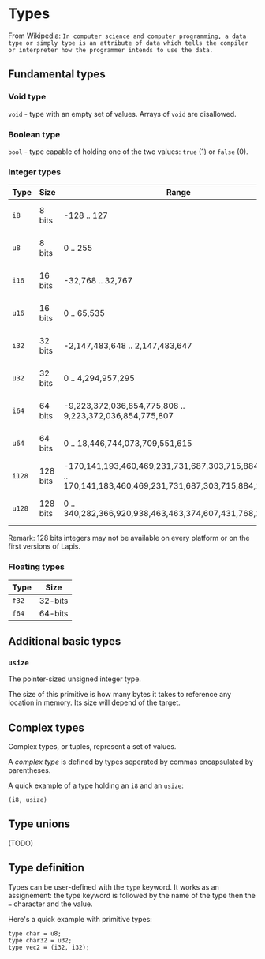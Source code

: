 # Types

From [Wikipedia](https://en.wikipedia.org/wiki/Data_type): `In computer science and computer programming, a data type or simply type is an attribute of data which tells the compiler or interpreter how the programmer intends to use the data.`

## Fundamental types

### Void type

`void` - type with an empty set of values. Arrays of `void` are disallowed.

### Boolean type

`bool` - type capable of holding one of the two values: `true` (1) or `false` (0).

### Integer types

|  Type  |  Size    |  Range                                                                                                      |  Meaning                  |
|--------|----------|-------------------------------------------------------------------------------------------------------------|---------------------------|
| `i8`   | 8 bits   | -128 .. 127                                                                                                 | 8-bits signed integer     |
| `u8`   | 8 bits   | 0 .. 255                                                                                                    | 8-bits unsigned integer   |
| `i16`  | 16 bits  | -32,768 .. 32,767                                                                                           | 16-bits signed integer    |
| `u16`  | 16 bits  | 0 .. 65,535                                                                                                 | 16-bits unsigned integer  |
| `i32`  | 32 bits  | -2,147,483,648 .. 2,147,483,647                                                                             | 32-bits signed integer    |
| `u32`  | 32 bits  | 0 .. 4,294,957,295                                                                                          | 32-bits unsigned integer  |
| `i64`  | 64 bits  | -9,223,372,036,854,775,808 .. 9,223,372,036,854,775,807                                                     | 64-bits signed integer    |
| `u64`  | 64 bits  | 0 .. 18,446,744,073,709,551,615                                                                             | 64-bits unsigned integer  |
| `i128` | 128 bits | -170,141,193,460,469,231,731,687,303,715,884,105,728 .. 170,141,183,460,469,231,731,687,303,715,884,105,727 | 128-bits signed integer   |
| `u128` | 128 bits | 0 .. 340,282,366,920,938,463,463,374,607,431,768,211,455                                                    | 128-bits unsigned integer |

Remark: 128 bits integers may not be available on every platform or on the first versions of Lapis.

### Floating types

|  Type  |  Size   |
|--------|---------|
| `f32`  | 32-bits |
| `f64`  | 64-bits |

## Additional basic types

### `usize`

The pointer-sized unsigned integer type.

The size of this primitive is how many bytes it takes to reference any location in memory. Its size will depend of the target.

## Complex types

Complex types, or tuples, represent a set of values.

A *complex type* is defined by types seperated by commas encapsulated by parentheses.

A quick example of a type holding an `i8` and an `usize`:
```lapis
(i8, usize)
```

## Type unions

(TODO)

## Type definition

Types can be user-defined with the `type` keyword.
It works as an assignement: the type keyword is followed by the name of the type then the `=` character and the value.

Here's a quick example with primitive types:

```lapis
type char = u8;
type char32 = u32;
type vec2 = (i32, i32);
```

